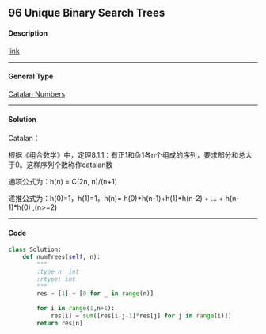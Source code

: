 ## 96 Unique Binary Search Trees

#### Description

[link](https://leetcode.com/problems/unique-binary-search-trees/)

---

#### General Type

[Catalan Numbers](https://blog.csdn.net/ojshilu/article/details/14649353)

---

#### Solution

Catalan：

根据《组合数学》中，定理8.1.1：有正1和负1各n个组成的序列，要求部分和总大于0。这样序列个数称作catalan数

通项公式为：h(n) = C(2n, n)/(n+1)

递推公式为：h(0)=1，h(1)=1，h(n)= h(0)*h(n-1)+h(1)*h(n-2) + ... + h(n-1)*h(0) ,(n>=2)

---

#### Code

```python
class Solution:
    def numTrees(self, n):
        """
        :type n: int
        :rtype: int
        """
        res = [1] + [0 for _ in range(n)]
        
        for i in range(1,n+1):
            res[i] = sum([res[i-j-1]*res[j] for j in range(i)])
        return res[n]
```
